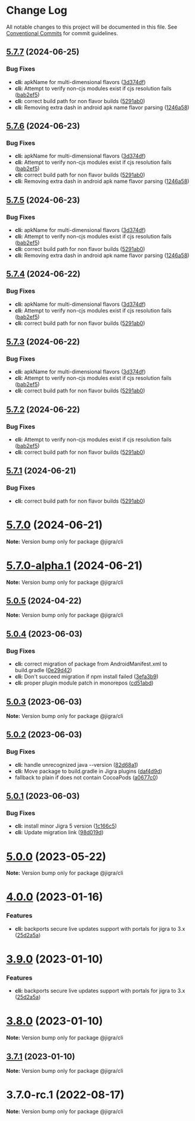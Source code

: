 # Change Log

All notable changes to this project will be documented in this file.
See [Conventional Commits](https://conventionalcommits.org) for commit guidelines.

## [5.7.7](https://github.com/familyjs/jigra/compare/5.6.0...5.7.7) (2024-06-25)

### Bug Fixes

- **cli:** apkName for multi-dimensional flavors ([3d374df](https://github.com/familyjs/jigra/commit/3d374df4b1e8b34923f861a56885219c40df7afd))
- **cli:** Attempt to verify non-cjs modules exist if cjs resolution fails ([bab2ef5](https://github.com/familyjs/jigra/commit/bab2ef56624c1e2b1947584a8398d71bae1784a0))
- **cli:** correct build path for non flavor builds ([5291ab0](https://github.com/familyjs/jigra/commit/5291ab074341d9eb73db5d40945c57d021bed25e))
- **cli:** Removing extra dash in android apk name flavor parsing ([1246a58](https://github.com/familyjs/jigra/commit/1246a581235cceebc383f653b461e2f9edd7c068))

## [5.7.6](https://github.com/familyjs/jigra/compare/5.6.0...5.7.6) (2024-06-23)

### Bug Fixes

- **cli:** apkName for multi-dimensional flavors ([3d374df](https://github.com/familyjs/jigra/commit/3d374df4b1e8b34923f861a56885219c40df7afd))
- **cli:** Attempt to verify non-cjs modules exist if cjs resolution fails ([bab2ef5](https://github.com/familyjs/jigra/commit/bab2ef56624c1e2b1947584a8398d71bae1784a0))
- **cli:** correct build path for non flavor builds ([5291ab0](https://github.com/familyjs/jigra/commit/5291ab074341d9eb73db5d40945c57d021bed25e))
- **cli:** Removing extra dash in android apk name flavor parsing ([1246a58](https://github.com/familyjs/jigra/commit/1246a581235cceebc383f653b461e2f9edd7c068))

## [5.7.5](https://github.com/familyjs/jigra/compare/5.6.0...5.7.5) (2024-06-23)

### Bug Fixes

- **cli:** apkName for multi-dimensional flavors ([3d374df](https://github.com/familyjs/jigra/commit/3d374df4b1e8b34923f861a56885219c40df7afd))
- **cli:** Attempt to verify non-cjs modules exist if cjs resolution fails ([bab2ef5](https://github.com/familyjs/jigra/commit/bab2ef56624c1e2b1947584a8398d71bae1784a0))
- **cli:** correct build path for non flavor builds ([5291ab0](https://github.com/familyjs/jigra/commit/5291ab074341d9eb73db5d40945c57d021bed25e))
- **cli:** Removing extra dash in android apk name flavor parsing ([1246a58](https://github.com/familyjs/jigra/commit/1246a581235cceebc383f653b461e2f9edd7c068))

## [5.7.4](https://github.com/familyjs/jigra/compare/5.6.0...5.7.4) (2024-06-22)

### Bug Fixes

- **cli:** apkName for multi-dimensional flavors ([3d374df](https://github.com/familyjs/jigra/commit/3d374df4b1e8b34923f861a56885219c40df7afd))
- **cli:** Attempt to verify non-cjs modules exist if cjs resolution fails ([bab2ef5](https://github.com/familyjs/jigra/commit/bab2ef56624c1e2b1947584a8398d71bae1784a0))
- **cli:** correct build path for non flavor builds ([5291ab0](https://github.com/familyjs/jigra/commit/5291ab074341d9eb73db5d40945c57d021bed25e))

## [5.7.3](https://github.com/familyjs/jigra/compare/5.6.0...5.7.3) (2024-06-22)

### Bug Fixes

- **cli:** apkName for multi-dimensional flavors ([3d374df](https://github.com/familyjs/jigra/commit/3d374df4b1e8b34923f861a56885219c40df7afd))
- **cli:** Attempt to verify non-cjs modules exist if cjs resolution fails ([bab2ef5](https://github.com/familyjs/jigra/commit/bab2ef56624c1e2b1947584a8398d71bae1784a0))
- **cli:** correct build path for non flavor builds ([5291ab0](https://github.com/familyjs/jigra/commit/5291ab074341d9eb73db5d40945c57d021bed25e))

## [5.7.2](https://github.com/familyjs/jigra/compare/5.6.0...5.7.2) (2024-06-22)

### Bug Fixes

- **cli:** Attempt to verify non-cjs modules exist if cjs resolution fails ([bab2ef5](https://github.com/familyjs/jigra/commit/bab2ef56624c1e2b1947584a8398d71bae1784a0))
- **cli:** correct build path for non flavor builds ([5291ab0](https://github.com/familyjs/jigra/commit/5291ab074341d9eb73db5d40945c57d021bed25e))

## [5.7.1](https://github.com/familyjs/jigra/compare/5.6.0...5.7.1) (2024-06-21)

### Bug Fixes

- **cli:** correct build path for non flavor builds ([5291ab0](https://github.com/familyjs/jigra/commit/5291ab074341d9eb73db5d40945c57d021bed25e))

# [5.7.0](https://github.com/familyjs/jigra/compare/5.6.0...5.7.0) (2024-06-21)

**Note:** Version bump only for package @jigra/cli

# [5.7.0-alpha.1](https://github.com/familyjs/jigra/compare/5.6.0...5.7.0-alpha.1) (2024-06-21)

**Note:** Version bump only for package @jigra/cli

## [5.0.5](https://github.com/familyjs/jigra/compare/5.0.4...5.0.5) (2024-04-22)

**Note:** Version bump only for package @jigra/cli

## [5.0.4](https://github.com/familyjs/jigra/compare/5.0.3...5.0.4) (2023-06-03)

### Bug Fixes

- **cli:** correct migration of package from AndroidManifest.xml to build.gradle ([0e29d42](https://github.com/familyjs/jigra/commit/0e29d422a6550a8fef61dbb76743562aeb3e726b))
- **cli:** Don't succeed migration if npm install failed ([3efa3b9](https://github.com/familyjs/jigra/commit/3efa3b9afb071514ac238229e3416fc0ea9f5c8e))
- **cli:** proper plugin module patch in monorepos ([cd51abd](https://github.com/familyjs/jigra/commit/cd51abde21f76fe5d9966d097aa3cfdde1aae598))

## [5.0.3](https://github.com/familyjs/jigra/compare/5.0.2...5.0.3) (2023-06-03)

**Note:** Version bump only for package @jigra/cli

## [5.0.2](https://github.com/familyjs/jigra/compare/5.0.1...5.0.2) (2023-06-03)

### Bug Fixes

- **cli:** handle unrecognized java --version ([82d68a1](https://github.com/familyjs/jigra/commit/82d68a1dd2faf52786d1d663aa917c057fd2e076))
- **cli:** Move package to build.gradle in Jigra plugins ([daf4d9d](https://github.com/familyjs/jigra/commit/daf4d9ddbb23dcbe8455207e7f8aa607d4358e55))
- fallback to plain if does not contain CocoaPods ([a0677c0](https://github.com/familyjs/jigra/commit/a0677c007923d0c6e94bc267fc9457a775ecb084))

## [5.0.1](https://github.com/familyjs/jigra/compare/5.0.0...5.0.1) (2023-06-03)

### Bug Fixes

- **cli:** install minor Jigra 5 version ([1c166c5](https://github.com/familyjs/jigra/commit/1c166c57eec98c2bfd67042dc0bd0d56f71cd3db))
- **cli:** Update migration link ([98d019d](https://github.com/familyjs/jigra/commit/98d019dda745efa271234e53f480f5cf8ca89593))

# [5.0.0](https://github.com/familyjs/jigra/compare/4.0.0...5.0.0) (2023-05-22)

**Note:** Version bump only for package @jigra/cli

# [4.0.0](https://github.com/navify/jigra/compare/3.8.0...4.0.0) (2023-01-16)

### Features

- **cli:** backports secure live updates support with portals for jigra to 3.x ([25d2a5a](https://github.com/navify/jigra/commit/25d2a5a6b229a43031d6a3548a75144015f78c7a))

# [3.9.0](https://github.com/navify/jigra/compare/3.8.0...3.9.0) (2023-01-10)

### Features

- **cli:** backports secure live updates support with portals for jigra to 3.x ([25d2a5a](https://github.com/navify/jigra/commit/25d2a5a6b229a43031d6a3548a75144015f78c7a))

# [3.8.0](https://github.com/navify/jigra/compare/3.7.1...3.8.0) (2023-01-10)

**Note:** Version bump only for package @jigra/cli

## [3.7.1](https://github.com/navify/jigra/compare/3.7.0-rc.1...3.7.1) (2023-01-10)

**Note:** Version bump only for package @jigra/cli

# 3.7.0-rc.1 (2022-08-17)

**Note:** Version bump only for package @jigra/cli
